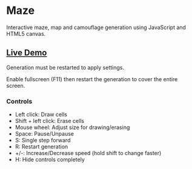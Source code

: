 # Maze

Interactive maze, map and camouflage generation using JavaScript and HTML5 canvas.

## [Live Demo](https://robyt3.github.io/maze/)

Generation must be restarted to apply settings.

Enable fullscreen (F11) then restart the generation to cover the entire screen.

### Controls

- Left click: Draw cells
- Shift + left click: Erase cells
- Mouse wheel: Adjust size for drawing/erasing
- Space: Pause/Unpause
- S: Single step forward
- R: Restart generation
- +/-: Increase/Decrease speed (hold shift to change faster)
- H: Hide controls completely